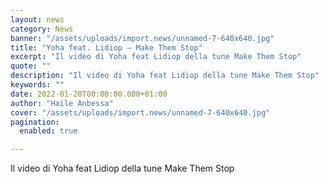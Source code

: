 ```yaml
---
layout: news
category: News
banner: "/assets/uploads/import.news/unnamed-7-640x640.jpg"
title: "Yoha feat. Lidiop – Make Them Stop"
excerpt: "Il video di Yoha feat Lidiop della tune Make Them Stop"
quote: ""
description: "Il video di Yoha feat Lidiop della tune Make Them Stop"
keywords: ""
date: 2022-01-20T00:00:00.000+01:00
author: "Haile Anbessa"
cover: "/assets/uploads/import.news/unnamed-7-640x640.jpg"
pagination:
  enabled: true

---
```


Il video di Yoha feat Lidiop della tune Make Them Stop